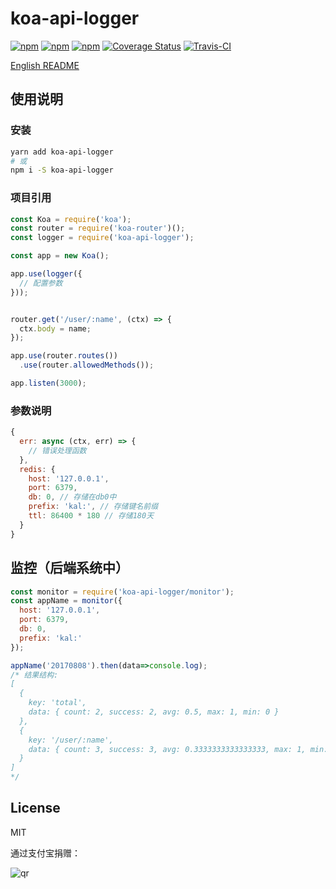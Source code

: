 # koa-api-logger

[![npm](https://img.shields.io/npm/v/koa-api-logger.svg?style=plastic)](https://npmjs.org/package/koa-api-logger) [![npm](https://img.shields.io/npm/dm/koa-api-logger.svg?style=plastic)](https://npmjs.org/package/koa-api-logger) [![npm](https://img.shields.io/npm/dt/koa-api-logger.svg?style=plastic)](https://npmjs.org/package/koa-api-logger) [![Coverage Status](https://coveralls.io/repos/github/willin/koa-api-logger/badge.svg?branch=master)](https://coveralls.io/github/willin/koa-api-logger?branch=master) [![Travis-CI](https://travis-ci.org/willin/koa-api-logger.svg?branch=master)](https://travis-ci.org/willin/koa-api-logger)

[English README](https://github.com/willin/koa-api-logger#koa-api-logger)

## 使用说明

### 安装

```bash
yarn add koa-api-logger
# 或
npm i -S koa-api-logger
```

### 项目引用

```js
const Koa = require('koa');
const router = require('koa-router')();
const logger = require('koa-api-logger');

const app = new Koa();

app.use(logger({
  // 配置参数
}));


router.get('/user/:name', (ctx) => {
  ctx.body = name;
});

app.use(router.routes())
  .use(router.allowedMethods());

app.listen(3000);
```

### 参数说明

```js
{
  err: async (ctx, err) => {
    // 错误处理函数
  },
  redis: {
    host: '127.0.0.1',
    port: 6379,
    db: 0, // 存储在db0中
    prefix: 'kal:', // 存储键名前缀
    ttl: 86400 * 180 // 存储180天
  }
}
```


## 监控（后端系统中）

```js
const monitor = require('koa-api-logger/monitor');
const appName = monitor({
  host: '127.0.0.1',
  port: 6379,
  db: 0,
  prefix: 'kal:'
});

appName('20170808').then(data=>console.log);
/* 结果结构:
[ 
  { 
    key: 'total',
    data: { count: 2, success: 2, avg: 0.5, max: 1, min: 0 } 
  },
  { 
    key: '/user/:name',
    data: { count: 3, success: 3, avg: 0.3333333333333333, max: 1, min: 0 } 
  } 
]
*/
```

## License

MIT

通过支付宝捐赠：

![qr](https://cloud.githubusercontent.com/assets/1890238/15489630/fccbb9cc-2193-11e6-9fed-b93c59d6ef37.png)
